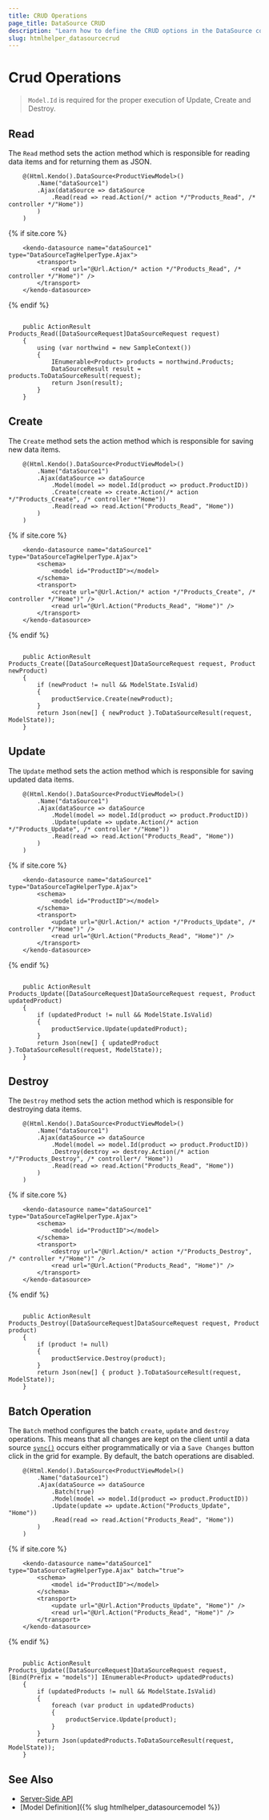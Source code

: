 ```yaml
---
title: CRUD Operations
page_title: DataSource CRUD
description: "Learn how to define the CRUD options in the DataSource component for {{ site.framework }}."
slug: htmlhelper_datasourcecrud
---
```


# Crud Operations

> `Model.Id` is required for the proper execution of Update, Create and Destroy.

## Read

The `Read` method sets the action method which is responsible for reading data items and for returning them as JSON.

```HtmlHelper
    @(Html.Kendo().DataSource<ProductViewModel>()
        .Name("dataSource1")
        .Ajax(dataSource => dataSource
            .Read(read => read.Action(/* action */"Products_Read", /* controller */"Home"))
        )
    )
```
{% if site.core %}
```TagHelper
    <kendo-datasource name="dataSource1" type="DataSourceTagHelperType.Ajax">
        <transport>
            <read url="@Url.Action/* action */"Products_Read", /* controller */"Home")" />
        </transport>
    </kendo-datasource>
```
{% endif %}
```Controller

    public ActionResult Products_Read([DataSourceRequest]DataSourceRequest request)
    {
        using (var northwind = new SampleContext())
        {
            IEnumerable<Product> products = northwind.Products;
            DataSourceResult result = products.ToDataSourceResult(request);
            return Json(result);
        }
    }
```
## Create

The `Create` method sets the action method which is responsible for saving new data items.

```HtmlHelper
    @(Html.Kendo().DataSource<ProductViewModel>()
        .Name("dataSource1")
        .Ajax(dataSource => dataSource
            .Model(model => model.Id(product => product.ProductID))
            .Create(create => create.Action(/* action */"Products_Create", /* controller *"Home"))
            .Read(read => read.Action("Products_Read", "Home"))
        )
    )
```
{% if site.core %}
```TagHelper
    <kendo-datasource name="dataSource1" type="DataSourceTagHelperType.Ajax">
        <schema>
            <model id="ProductID"></model>
        </schema>
        <transport>
            <create url="@Url.Action/* action */"Products_Create", /* controller */"Home")" />
            <read url="@Url.Action("Products_Read", "Home")" />
        </transport>
    </kendo-datasource>
```
{% endif %}
```Controller

    public ActionResult Products_Create([DataSourceRequest]DataSourceRequest request, Product newProduct)
    {
        if (newProduct != null && ModelState.IsValid)
        {
            productService.Create(newProduct);
        }
        return Json(new[] { newProduct }.ToDataSourceResult(request, ModelState));
    }
```

## Update

The `Update` method sets the action method which is responsible for saving updated data items.

```HtmlHelper
    @(Html.Kendo().DataSource<ProductViewModel>()
        .Name("dataSource1")
        .Ajax(dataSource => dataSource
            .Model(model => model.Id(product => product.ProductID))
            .Update(update => update.Action(/* action */"Products_Update", /* controller */"Home"))
            .Read(read => read.Action("Products_Read", "Home"))
        )
    )
```
{% if site.core %}
```TagHelper
    <kendo-datasource name="dataSource1" type="DataSourceTagHelperType.Ajax">
        <schema>
            <model id="ProductID"></model>
        </schema>
        <transport>
            <update url="@Url.Action/* action */"Products_Update", /* controller */"Home")" />
            <read url="@Url.Action("Products_Read", "Home")" />
        </transport>
    </kendo-datasource>
```
{% endif %}
```Controller

    public ActionResult Products_Update([DataSourceRequest]DataSourceRequest request, Product updatedProduct)
    {
        if (updatedProduct != null && ModelState.IsValid)
        {
            productService.Update(updatedProduct);
        }
        return Json(new[] { updatedProduct }.ToDataSourceResult(request, ModelState));
    }
```

## Destroy

The `Destroy` method sets the action method which is responsible for destroying data items.

```HtmlHelper
    @(Html.Kendo().DataSource<ProductViewModel>()
        .Name("dataSource1")
        .Ajax(dataSource => dataSource
            .Model(model => model.Id(product => product.ProductID))
            .Destroy(destroy => destroy.Action(/* action */"Products_Destroy", /* controller*/ "Home"))
            .Read(read => read.Action("Products_Read", "Home"))
        )
    )
```
{% if site.core %}
```TagHelper
    <kendo-datasource name="dataSource1" type="DataSourceTagHelperType.Ajax">
        <schema>
            <model id="ProductID"></model>
        </schema>
        <transport>
            <destroy url="@Url.Action/* action */"Products_Destroy", /* controller */"Home")" />
            <read url="@Url.Action("Products_Read", "Home")" />
        </transport>
    </kendo-datasource>
```
{% endif %}
```Controller

    public ActionResult Products_Destroy([DataSourceRequest]DataSourceRequest request, Product product)
    {
        if (product != null)
        {
            productService.Destroy(product);
        }
        return Json(new[] { product }.ToDataSourceResult(request, ModelState));
    }
```

## Batch Operation

The `Batch` method configures the batch `create`, `update` and `destroy` operations. This means that all changes are kept on the client until a data source [`sync()`](https://docs.telerik.com/kendo-ui/api/javascript/data/datasource/methods/sync) occurs either programmatically or via a `Save Changes` button click in the grid for example. By default, the batch operations are disabled.

```HtmlHelper
    @(Html.Kendo().DataSource<ProductViewModel>()
        .Name("dataSource1")
        .Ajax(dataSource => dataSource
            .Batch(true)
            .Model(model => model.Id(product => product.ProductID))
            .Update(update => update.Action("Products_Update", "Home"))
            .Read(read => read.Action("Products_Read", "Home"))
        )
    )
```
{% if site.core %}
```TagHelper
    <kendo-datasource name="dataSource1" type="DataSourceTagHelperType.Ajax" batch="true">
        <schema>
            <model id="ProductID"></model>
        </schema>
        <transport>
            <update url="@Url.Action"Products_Update", "Home")" />
            <read url="@Url.Action("Products_Read", "Home")" />
        </transport>
    </kendo-datasource>
```
{% endif %}
```Controller

    public ActionResult Products_Update([DataSourceRequest]DataSourceRequest request, [Bind(Prefix = "models")] IEnumerable<Product> updatedProducts)
    {
        if (updatedProducts != null && ModelState.IsValid)
        {
            foreach (var product in updatedProducts)
            {
                productService.Update(product);
            }
        }
        return Json(updatedProducts.ToDataSourceResult(request, ModelState));
    }
```

## See Also

* [Server-Side API](/api/datasource)
* [Model Definition]({% slug htmlhelper_datasourcemodel %})

